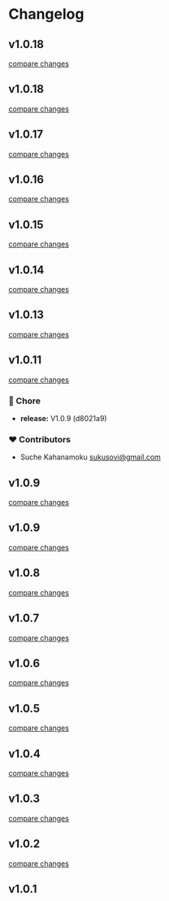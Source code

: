 # Changelog


## v1.0.18

[compare changes](https://undefined/undefined/compare/v1.0.18...v1.0.18)

## v1.0.18

[compare changes](https://undefined/undefined/compare/v1.0.17...v1.0.18)

## v1.0.17

[compare changes](https://undefined/undefined/compare/v1.0.16...v1.0.17)

## v1.0.16

[compare changes](https://undefined/undefined/compare/v1.0.15...v1.0.16)

## v1.0.15

[compare changes](https://undefined/undefined/compare/v1.0.14...v1.0.15)

## v1.0.14

[compare changes](https://undefined/undefined/compare/v1.0.13...v1.0.14)

## v1.0.13

[compare changes](https://undefined/undefined/compare/v1.0.11...v1.0.13)

## v1.0.11

[compare changes](https://undefined/undefined/compare/v1.0.9...v1.0.11)

### 🏡 Chore

- **release:** V1.0.9 (d8021a9)

### ❤️ Contributors

- Suche Kahanamoku <sukusovi@gmail.com>

## v1.0.9

[compare changes](https://undefined/undefined/compare/v1.0.9...v1.0.9)

## v1.0.9

[compare changes](https://undefined/undefined/compare/v1.0.8...v1.0.9)

## v1.0.8

[compare changes](https://undefined/undefined/compare/v1.0.7...v1.0.8)

## v1.0.7

[compare changes](https://undefined/undefined/compare/v1.0.6...v1.0.7)

## v1.0.6

[compare changes](https://undefined/undefined/compare/v1.0.5...v1.0.6)

## v1.0.5

[compare changes](https://undefined/undefined/compare/v1.0.4...v1.0.5)

## v1.0.4

[compare changes](https://undefined/undefined/compare/v1.0.3...v1.0.4)

## v1.0.3

[compare changes](https://undefined/undefined/compare/v1.0.2...v1.0.3)

## v1.0.2

[compare changes](https://undefined/undefined/compare/v1.0.1...v1.0.2)

## v1.0.1


